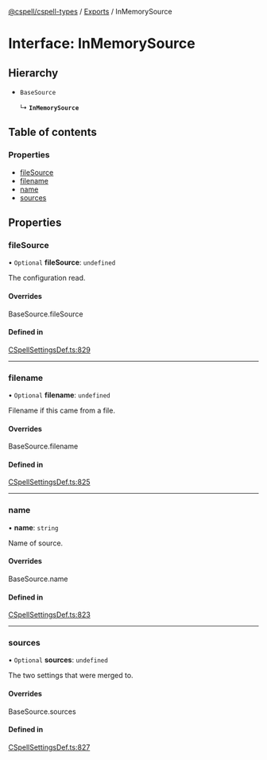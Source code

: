 [@cspell/cspell-types](../README.md) / [Exports](../modules.md) / InMemorySource

# Interface: InMemorySource

## Hierarchy

- `BaseSource`

  ↳ **`InMemorySource`**

## Table of contents

### Properties

- [fileSource](InMemorySource.md#filesource)
- [filename](InMemorySource.md#filename)
- [name](InMemorySource.md#name)
- [sources](InMemorySource.md#sources)

## Properties

### fileSource

• `Optional` **fileSource**: `undefined`

The configuration read.

#### Overrides

BaseSource.fileSource

#### Defined in

[CSpellSettingsDef.ts:829](https://github.com/streetsidesoftware/cspell/blob/5497bd3/packages/cspell-types/src/CSpellSettingsDef.ts#L829)

___

### filename

• `Optional` **filename**: `undefined`

Filename if this came from a file.

#### Overrides

BaseSource.filename

#### Defined in

[CSpellSettingsDef.ts:825](https://github.com/streetsidesoftware/cspell/blob/5497bd3/packages/cspell-types/src/CSpellSettingsDef.ts#L825)

___

### name

• **name**: `string`

Name of source.

#### Overrides

BaseSource.name

#### Defined in

[CSpellSettingsDef.ts:823](https://github.com/streetsidesoftware/cspell/blob/5497bd3/packages/cspell-types/src/CSpellSettingsDef.ts#L823)

___

### sources

• `Optional` **sources**: `undefined`

The two settings that were merged to.

#### Overrides

BaseSource.sources

#### Defined in

[CSpellSettingsDef.ts:827](https://github.com/streetsidesoftware/cspell/blob/5497bd3/packages/cspell-types/src/CSpellSettingsDef.ts#L827)
